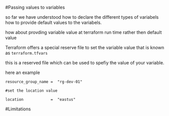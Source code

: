 #Passing values to variables

so far we have understood how to declare the different types of variabels how to provide default values to the variabels.

how about provding variable value at terraform run time rather then default value

Terraform offers a special reserve file to set the variable value that is known as ```terraform.tfvars```

this is a reserved file which can be used to spefiy the value of your variable.

here an example

```
resource_group_name =  "rg-dev-01"

#set the location value

location            =  "eastus"

```


#Limitations